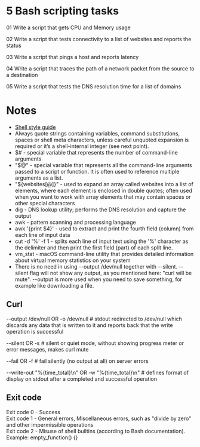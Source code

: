 # 5 Bash scripting tasks
01 Write a script that gets CPU and Memory usage

02 Write a script that tests connectivity to a list of websites and reports the status

03 Write a script that pings a host and reports latency
 
04 Write a script that traces the path of a network packet from the source to a destination

05 Write a script that tests the DNS resolution time for a list of domains


# Notes
- [Shell style guide](https://google.github.io/styleguide/shellguide.html)
- Always quote strings containing variables, command substitutions, spaces or shell meta characters, unless careful unquoted expansion is required or it’s a shell-internal integer (see next point).
- $# - special variable that represents the number of command-line arguments
- "$@" - special variable that represents all the command-line arguments passed to a script or function. It is often used to reference multiple arguments as a list.
- "${websites[@]}" - used to expand an array called websites into a list of elements, where each element is enclosed in double quotes; often used when you want to work with array elements that may contain spaces or other special characters
- dig - DNS lookup utility; performs the DNS resolution and capture the output
- awk - pattern scanning and processing language
- awk '{print $4}' - used to extract and print the fourth field (column) from each line of input data
- cut -d '%' -f 1 - splits each line of input text using the '%' character as the delimiter and then print the first field (part) of each split line.
- vm_stat - macOS command-line utility that provides detailed information about virtual memory statistics on your system
- There is no need in using --output /dev/null together with --silent.
--silent flag will not show any output, as you mentioned here: "curl will be mute".
--output is more used when you need to save something, for example like downloading a file.

## Curl
--output /dev/null OR -o /dev/null # stdout redirected to /dev/null which discards any data that is written to it and reports back that the write operation is successful

--silent OR -s # silent or quiet mode, without showing progress meter or error messages, makes curl mute

--fail OR -f # fail silently (no output at all) on server errors

--write-out "%{time_total}\n" OR -w "%{time_total}\n" # defines format of display on stdout after a completed and successful operation

## Exit code
Exit code 0 - Success  
Exit code 1 - General errors, Miscellaneous errors, such as "divide by zero" and other impermissible operations  
Exit code 2 - Misuse of shell builtins (according to Bash documentation). Example: empty_function() {}  
